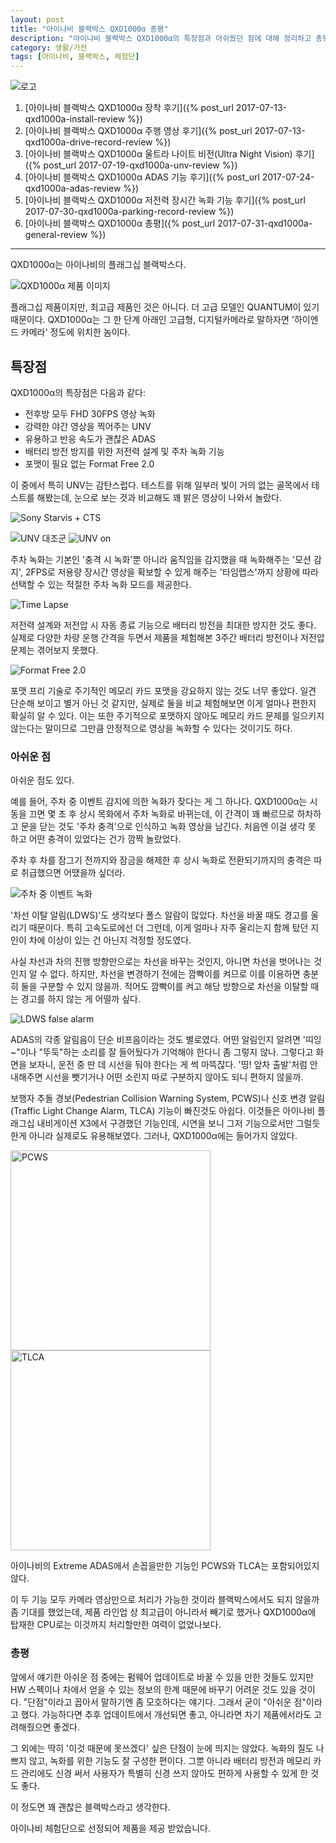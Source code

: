 ```yaml
---
layout: post
title: "아이나비 블랙박스 QXD1000α 총평"
description: "아이나비 블랙박스 QXD1000α의 특장점과 아쉬웠던 점에 대해 정리하고 총평을 해본다."
category: 생활/가전
tags: [아이나비, 블랙박스, 체험단]
---
```


![로고](https://lh3.googleusercontent.com/-ZOHfv5nwg-M/WWdZVUbc4QI/AAAAAAAAVTY/zn8ULiJl2KETvSp09ow3hvLqfIaWtzhWQCE0YBhgL/s640/QXD1000%25CE%25B1+LOGO.png)

1. [아이나비 블랙박스 QXD1000α 장착 후기]({% post_url 2017-07-13-qxd1000a-install-review %})
2. [아이나비 블랙박스 QXD1000α 주행 영상 후기]({% post_url 2017-07-13-qxd1000a-drive-record-review %})
3. [아이나비 블랙박스 QXD1000α 울트라 나이트 비전(Ultra Night Vision) 후기]({% post_url 2017-07-19-qxd1000a-unv-review %})
4. [아이나비 블랙박스 QXD1000α ADAS 기능 후기]({% post_url 2017-07-24-qxd1000a-adas-review %})
5. [아이나비 블랙박스 QXD1000α 저전력 장시간 녹화 기능 후기]({% post_url 2017-07-30-qxd1000a-parking-record-review %})
6. [아이나비 블랙박스 QXD1000α 총평]({% post_url 2017-07-31-qxd1000a-general-review %})

- - - - -

QXD1000α는 아이나비의 플래그십 블랙박스다.

![QXD1000α 제품 이미지](https://lh3.googleusercontent.com/-8OOXpIbKWVY/WX-DqIsNGBI/AAAAAAAAV_g/fnRfsT7X5ngowFjxn-PS5r2js-FPlWmYwCE0YBhgL/s640/qxd1000a.jpg)

플래그십 제품이지만, 최고급 제품인 것은 아니다.
더 고급 모델인 QUANTUM이 있기 때문이다.
QXD1000α는 그 한 단계 아래인 고급형,
디지털카메라로 말하자면 '하이엔드 카메라' 정도에 위치한 놈이다.



## 특장점

QXD1000α의 특장점은 다음과 같다:

- 전후방 모두 FHD 30FPS 영상 녹화
- 강력한 야간 영상을 찍어주는 UNV
- 유용하고 반응 속도가 괜찮은 ADAS
- 배터리 방전 방지를 위한 저전력 설계 및 주차 녹화 기능
- 포맷이 필요 없는 Format Free 2.0

이 중에서 특히 UNV는 감탄스럽다.
테스트를 위해 일부러 빛이 거의 없는 골목에서 테스트를 해봤는데,
눈으로 보는 것과 비교해도 꽤 밝은 영상이 나와서 놀랐다.

![Sony Starvis + CTS](https://lh3.googleusercontent.com/-eE4RuPm2W8E/WX93PuNRqhI/AAAAAAAAV9c/DRiXCgrw4z4RjT63BarN97eT5p2hUh0igCE0YBhgL/s480/qxd1000a-overview-starvis%252Bcts.jpg)

![UNV 대조군](https://lh3.googleusercontent.com/-Ot3zKwvZ21k/WW9_sf4uReI/AAAAAAAAVbU/MtPVpnXTKnIzw0dCKphDzz2Yr_I2bjD2gCE0YBhgL/w340/qxd1000a-unv-controlgroup.jpg)
![UNV on](https://lh3.googleusercontent.com/-sy-HQLisax8/WW96gAN2VAI/AAAAAAAAVZ4/-Ucfolq42lkxfXl1Rd9ZyTnN2kokcSYzQCE0YBhgL/w340/qxd1000a-unv-on.jpg)

주차 녹화는 기본인 '충격 시 녹화'뿐 아니라
움직임을 감지했을 때 녹화해주는 '모션 감지',
2FPS로 저용량 장시간 영상을 확보할 수 있게 해주는 '타임랩스'까지
상황에 따라 선택할 수 있는 적절한 주차 녹화 모드를 제공한다.

![Time Lapse](https://lh3.googleusercontent.com/-ufRw-cw_Kf0/WX93XouYj3I/AAAAAAAAV9s/YIfus0NyjmgI6BRPu6cw9BGPxhW0ZAWRQCE0YBhgL/s480/qxd1000a-time-lapse.jpg)

저전력 설계와 저전압 시 자동 종료 기능으로
배터리 방전을 최대한 방지한 것도 좋다.
실제로 다양한 차량 운행 간격을 두면서 제품을 체험해본 3주간
배터리 방전이나 저전압 문제는 겪어보지 못했다.

![Format Free 2.0](https://lh3.googleusercontent.com/-AcsL2gjCTIE/WX93IQ3UTXI/AAAAAAAAV9M/HdxZ6kg1cro3Fihq4xKITE07EFtWDpQcwCE0YBhgL/s480/qxd1000a-format-free-2.jpg)

포맷 프리 기술로 주기적인 메모리 카드 포맷을 강요하지 않는 것도 너무 좋았다.
일견 단순해 보이고 별거 아닌 것 같지만,
실제로 둘을 비교 체험해보면 이게 얼마나 편한지 확실히 알 수 있다.
이는 또한 주기적으로 포맷하지 않아도 메모리 카드 문제를 일으키지 않는다는 말이므로
그만큼 안정적으로 영상을 녹화할 수 있다는 것이기도 하다.



### 아쉬운 점

아쉬운 점도 있다.

예를 들어, 주차 중 이벤트 감지에 의한 녹화가 잦다는 게 그 하나다.
QXD1000α는 시동을 끄면 몇 초 후 상시 목화에서 주차 녹화로 바뀌는데,
이 간격이 꽤 빠르므로 하차하고 문을 닫는 것도 '주차 충격'으로 인식하고 녹화 영상을 남긴다.
처음엔 이걸 생각 못 하고 어떤 충격이 있었다는 건가 깜짝 놀랐었다.

주차 후 차를 잠그기 전까지와
잠금을 해제한 후 상시 녹화로 전환되기까지의 충격은
따로 취급했으면 어땠을까 싶더라.

![주차 중 이벤트 녹화](https://lh3.googleusercontent.com/-JHnS-73G2fE/WX95ILX4sBI/AAAAAAAAV-A/P5JWo7RmGPs-_KrzIyCux_tqN0o0WWozACE0YBhgL/s480/qxd1000a-parking-event-record-report.jpg "충격이 있었다고? 대부분은 승하차 때 문을 여닫느라 생긴 거다.")

'차선 이탈 알림(LDWS)'도 생각보다 폴스 알람이 많았다.
차선을 바꿀 때도 경고를 울리기 때문이다.
특히 고속도로에선 더 그런데,
이게 얼마나 자주 울리는지 함께 탔던 지인이 차에 이상이 있는 건 아닌지 걱정할 정도였다.

사실 차선과 차의 진행 방향만으로는 차선을 바꾸는 것인지, 아니면 차선을 벗어나는 것인지 알 수 없다.
하지만, 차선을 변경하기 전에는 깜빡이를 켜므로 이를 이용하면 충분히 둘을 구분할 수 있지 않을까.
적어도 깜빡이를 켜고 해당 방향으로 차선을 이탈할 때는 경고를 하지 않는 게 어떨까 싶다.

![LDWS false alarm](https://lh3.googleusercontent.com/-ms-3ZVx9Aq0/WX99UMCLwoI/AAAAAAAAV-4/s19chR66ocM_DlWeeZaoCd1ZSSRNm9DugCE0YBhgL/s480/qxd1000a-adas-ldws-false-alarm.jpg "차선을 변경할 때도 이탈했다고 경고한다.")

ADAS의 각종 알림음이 단순 비프음이라는 것도 별로였다.
어떤 알림인지 알려면 '띠잉~"이나 "뚜둑"하는 소리를 잘 들어뒀다가 기억해야 한다니 좀 그렇지 않나.
그렇다고 화면을 보자니, 운전 중 딴 데 시선을 둬야 한다는 게 썩 마뜩잖다.
'띵! 앞차 출발'처럼 안내해주면 시선을 뺏기거나 어떤 소린지 따로 구분하지 않아도 되니 편하지 않을까.

보행자 추돌 경보(Pedestrian Collision Warning System, PCWS)나 신호 변경 알림(Traffic Light Change Alarm, TLCA) 기능이 빠진것도 아쉽다.
이것들은 아이나비 플래그십 내비게이션 X3에서 구경했던 기능인데,
시연을 보니 그저 기능으로서만 그럴듯한게 아니라 실제로도 유용해보였다.
그러나, QXD1000α에는 들어가지 않았다.

<div class="mediablock">
<img width="320" alt="PCWS" src="https://lh3.googleusercontent.com/-70ocSEm-9Ho/WX97qck07YI/AAAAAAAAV-U/SoQI2WZjAL4X6XdJWD5EiS0orCR3gx3MwCE0YBhgL/s340/inavi-x3-adas-pcws.jpg" />
<img width="320" alt="TLCA" src="https://lh3.googleusercontent.com/-8leqSKi_lSk/WX9798Lrq5I/AAAAAAAAV-k/aULQKKfPjQo9NqurX7qiZ4K9Kl2s_2IvACE0YBhgL/s340/inavi-x3-adas-tlca.jpg" />
<p class="mediablock-caption">아이나비의 Extreme ADAS에서 손꼽을만한 기능인 PCWS와 TLCA는 포함되어있지 않다.</p>
</div>

이 두 기능 모두 카메라 영상만으로 처리가 가능한 것이라 블랙박스에서도 되지 않을까 좀 기대를 했었는데,
제품 라인업 상 최고급이 아니라서 빼기로 했거나
QXD1000α에 탑재한 CPU로는 이것까지 처리할만한 여력이 없었나보다.



### 총평

앞에서 얘기한 아쉬운 점 중에는
펌웨어 업데이트로 바꿀 수 있을 만한 것들도 있지만
HW 스펙이나 차에서 얻을 수 있는 정보의 한계 때문에 바꾸기 어려운 것도 있을 것이다.
"단점"이라고 꼽아서 말하기엔 좀 모호하다는 얘기다.
그래서 굳이 "아쉬운 점"이라고 했다.
가능하다면 추후 업데이트에서 개선되면 좋고,
아니라면 차기 제품에서라도 고려해줬으면 좋겠다.

그 외에는 딱히 '이것 때문에 못쓰겠다' 싶은 단점이 눈에 띄지는 않았다.
녹화의 질도 나쁘지 않고,
녹화를 위한 기능도 잘 구성한 편이다.
그뿐 아니라 배터리 방전과 메모리 카드 관리에도 신경 써서
사용자가 특별히 신경 쓰지 않아도 편하게 사용할 수 있게 한 것도 좋다.

이 정도면 꽤 괜찮은 블랙박스라고 생각한다.



<div class="im im-info">
아이나비 체험단으로 선정되어 제품을 제공 받았습니다.
</div>
